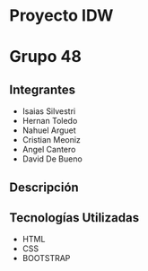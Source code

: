 # Proyecto IDW 
# Grupo 48

## Integrantes
- Isaias Silvestri
- Hernan Toledo
- Nahuel Arguet
- Cristian Meoniz
- Angel Cantero
- David De Bueno

## Descripción


## Tecnologías Utilizadas
- HTML
- CSS
- BOOTSTRAP

